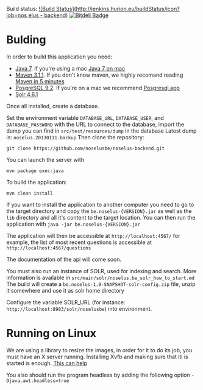 Build status: [![Build Status](http://jenkins.hurion.eu/buildStatus/icon?job=nos elus - backend)](http://jenkins.hurion.eu/job/nos%20elus%20-%20backend/) [![Bitdeli Badge](https://d2weczhvl823v0.cloudfront.net/noselusbe/noselus-backend/trend.png)](https://bitdeli.com/free "Bitdeli Badge")

Bulding
=======

In order to build this application you need:
* [Java 7](http://java.com/en/download/index.jsp). If you're using a mac [Java 7 on mac](http://www.monkehworks.com/set-java-7-as-default-jvm-on-mac-osx-mountain-lion)
* [Maven 3.1.1](http://maven.apache.org/download.cgi). If you don't know maven, we highly recomand reading [Maven in 5 minutes](http://maven.apache.org/guides/getting-started/maven-in-five-minutes.html)
* [PosgreSQL 9.2](http://www.postgresql.org/download/). If you're on a mac we recommend [Posgresql.app](http://postgresapp.com/)
* [Solr 4.6.1](https://lucene.apache.org/solr/)

Once all installed, create a database.

Set the environment variable ```DATABASE_URL```, ```DATABASE_USER```, and ```DATABASE_PASSWORD``` with the URL to connect to the database,
import the dump you can find in ```src/test/resources/dump``` in the database
Latest dump is: ```noselus.20130111.backup```
Then clone the repository:

    git clone https://github.com/noselusbe/noselus-backend.git

You can launch the server with

    mvn package exec:java

To build the application:

    mvn clean install

If you want to install the application to another computer you need to go to the target directory and copy the ```be.noselus-{VERSION}.jar``` as well as the ```lib``` directory and all it's content
 to the target location.
You can then run the application with ```java -jar be.noselus-{VERSION}.jar```

The application will then be accessible at ```http://localhost:4567/``` for example, the list of most recent questions is accessible at ```http://localhost:4567/questions```

The documentation of the api will come soon.

You must also run an instance of SOLR, used for indexing and search.
More information is available in `src/main/solr/noselus.be_solr_how_to_start.md`
The build will create a `be.noselus-1.0-SNAPSHOT-solr-config.zip` file, unzip it somewhere and use it as solr home directory

Configure the variable SOLR_URL (for instance: `http://localhost:8983/solr/noselusbe`) into environment.

Running on Linux
================
We are using a library to resize the images, in order for it to do its job, you must have an X server running.
Installing Xvfb and making sure that iti is started is enough. [This can help](https://gist.github.com/jterrace/2911875)

You also should run the program headless by adding the following option ```-Djava.awt.headless=true```


